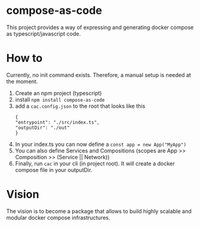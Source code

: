 # compose-as-code

This project provides a way of expressing and generating docker compose as typescript/javascript code.

# How to

Currently, no init command exists. Therefore, a manual setup is needed at the moment.

1. Create an npm project (typescript)
2. install `npm install compose-as-code`
3. add a `cac.config.json` to the root that looks like this
   ```
   {
   "entrypoint": "./src/index.ts",
   "outputDir": "./out"
   }
   ```
4. In your index.ts you can now define a `const app = new App("MyApp")`
5. You can also define Services and Compositions (scopes are App >> Composition >> (Service || Network)) 
6. Finally, run `cac` in your cli (in project root). It will create a docker compose file in your outputDir.

# Vision

The vision is to become a package that allows to build highly scalable and modular docker compose infrastructures.